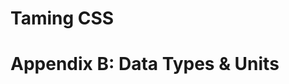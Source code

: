 # Taming CSS
# Appendix B: Data Types & Units

<!---
keywords
strings
colors
numbers
lengths (px, em, etc)
percentages
uris
-->
